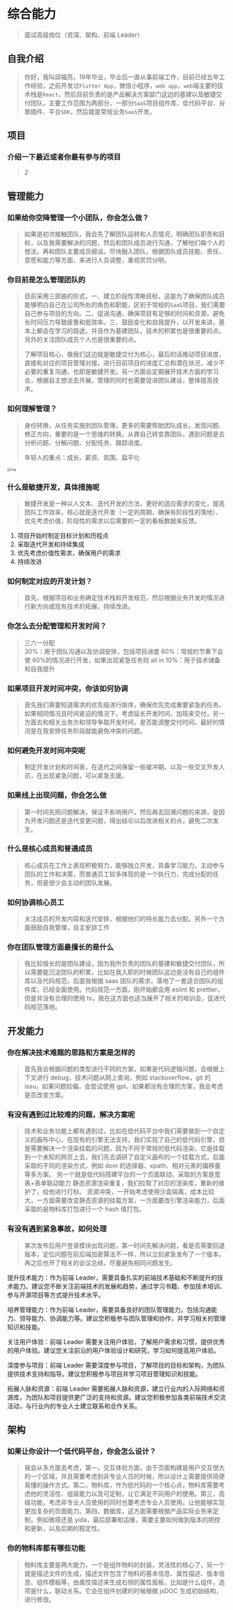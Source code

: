# 综合能力

> 面试高级岗位（资深、架构、前端 Leader）

## 自我介绍

> 你好，我叫邱福亮，19年毕业，毕业后一直从事前端工作，目前已经五年工作经验，之前开发过`Flutter App`，微信小程序，`web app`，`web`端主要的技术栈是`React`，然后目前负责的是产品解决方案部门这边的基建以及敏捷交付团队，主要工作范围为两部分，一部分`SaaS`项目组件库、低代码平台、谷歌插件、平台`SDK`，然后就是常规业务`SaaS`开发。

## 项目

### 介绍一下最近或者你最有参与的项目

> 2

## 管理能力

### 如果给你空降管理一个小团队，你会怎么做？

> 如果是初次接触团队，我会先了解团队运转和人员情况，明确团队职责和目标，以及我需要解决的问题，然后和团队成员进行沟通，了解他们每个人的想法，再和团队主要成员细谈，尽快融入团队，根据团队成员技能、责任、意愿和能力等方面，来进行人员调整，重视赏罚分明。

### 你目前是怎么管理团队的

> 目前采用三部曲的形式，一、建立阶段性清晰目标，这是为了确保团队成员能够明白自己在公司所处的角色和职能，区别于常规的`SaaS`项目，我们需要自己参与项目的方向。二、促进沟通，确保项目有足够的时间和资源，避免长时间压力导致疲惫和低效率。三、鼓励变化和自我提升，以开发来讲，基本上都会在学习的路途，并且作为基建团队，技术的积累也是很重要的点。另外的关注团队成员个人也是很重要的点。
>
> 了解项目核心，像我们这边就是敏捷交付为核心，最后的话推动项目进度，直接和对应的项目管理对接，进行目前项目的进度汇总和潜在状况，减少不必要的重复沟通，也即是敏捷开发。另一方面会定期展开技术方面的学习会，根据自主想法去开展，管理的同时也需要促进团队建设，整体提高技术。

### 如何理解管理？

> 身份转换，从任务实施到团队管理，更多的需要帮助团队成长，发现问题、修正方向，重要的是一个思维的转换。从靠自己转变靠团队，遇到问题是去分析问题、分解问题、分配任务、跟踪进度。
>
> 年轻人的重点：成长、薪资、氛围、扁平化

<img src="https://p3-juejin.byteimg.com/tos-cn-i-k3u1fbpfcp/e2e82067e34d4516877f3dd06f8d14bb~tplv-k3u1fbpfcp-zoom-in-crop-mark:4536:0:0:0.awebp" alt="img" style="zoom: 50%;" />

### 什么是敏捷开发，具体措施呢

> 敏捷开发是一种以人文本、迭代开发的方法，更好的适应需求的变化，提高团队工作效率，核心就是迭代开发（一定的周期，确保有阶段性的落地）、优先考虑价值，阶段性的需求以后需要的一定的看板数据来反馈。

1. 项目开始时制定目标计划和历程点
2. 采取迭代开发和持续集成
3. 优先考虑价值性需求，确保用户的需求
4. 持续改进

### 如何制定对应的开发计划？

> 首先，根据项目和业务确定技术栈和开发规范，然后根据业务开发的情况进行新方向或现有技术的拓展，持续改进。

### 你怎么去分配管理和开发时间？

> 三六一分配  
> 30%：用于团队沟通以及协调安排，包括项目进度
> 60%：常规的节奏下会使 60%的情况进行开发，如果出现紧急任务则 all in
> 10%：用于技术储备和自我提升

### 如果项目开发时间冲突，你该如何协调

> 首先我们需要知道需求的优先级进行排序，确保优先完成重要紧急的任务。如果相同情况且时间紧迫的情况下，考虑延长开发时间，加班来交付，另一方面去和相关业务方和领导争取开发时间，是否能调整交付时间。最好的情况是在我安排任务阶段就能避免冲突的问题。

### 如何避免开发时间冲突呢

> 制定开发计划和时间表，在迭代之间保留一些缓冲期，以及一些交叉开发人员，在出现紧急问题，可以紧急支援。

### 如果线上出现问题，你会怎么做

> 第一时间先把问题解决，保证不影响用户。然后再去回溯问题的来源，是因为开发问题还是迭代变更问题，得出结论以后改进相关的点，避免二次发生。

### 什么是核心成员和普通成员

> 核心成员在工作上表现积极努力，能够独立开发，具备学习能力，主动参与团队的工作和决策，而普通员工较多体现的是一个执行力，完成分配的任务，但是很少会主动的团队发展。

### 如何协调核心员工

> 关注成员的开发内容和迭代安排，根据他们的特长能力去分配。另外一个方面鼓励自我管理，自主安排工作

### 你在团队管理方面最擅长的是什么

> 我比较擅长的是团队建设，因为我所负责的团队的基建和敏捷交付团队，所以需要能沉淀团队的积累，比如在我入职的时候团队这边是没有自己的组件库以及代码规范，后面我根据 saas 团队的需求，落地了一套适合团队的组件库，已经全面使用。代码规范一方面，刚开始都会用 eslint 和 prettier，但是并没有合理的使用 ts，我在这方面也适当展开了相关的培训会，促进代码规范落地。

## 开发能力

### 你在解决技术难题的思路和方案是怎样的

> 首先我会根据问题的类型进行不同的方案，如果是代码逻辑问题，会根据上下文进行 debug，技术问题从网上查询，例如 stackoverflow，git 的 issu，如果问题较偏，会尝试使用 gpt，如果都没有合理的方案，我会考虑是否改变方案。

### 有没有遇到过比较难的问题，解决方案呢

> 技术和业务功能上都有遇到过，比如在低代码平台中我们需要做到一个自定义的画布中心，在现有的引擎无法支持，我们实现了自己的低代码引擎，但是需要解决一个渲染挂载的问题，因为不同于常规的低代码渲染，它是挂载到一个未知的网页上去，我们先去调研了自定义画布的一个挂载方式，后面采取的不同的渲染方式，例如 dom 的选择器、xpath、相对元素的偏移量等多方案。
> 另一个就是低代码搭建平台的一个页面联动，采取的方案是宽表+表单联动能力
> 静态资源渲染重复，我们拉取了对应的渲染库，重新的维护了，给他进行打标。
> 资源冲突，一开始考虑使用沙盒隔离，成本比较大，一方面需要改变静态资源的挂载方案，一方面要改引擎渲染能力，后面采取的是物料库打包进行一个 hash 值打包。

### 有没有遇到紧急事故，如何处理

> 某次发布后用户登录模块出现问题，第一时间先解决问题，看是否需要回退版本，定位问题在前后端加密算法不一样，所以立刻紧急发布了一个版本。再之后也开了相关的会议总结，尽量避免相同问题发生。

提升技术能力：作为前端 Leader，需要具备扎实的前端技术基础和不断提升的技术能力。建议您不断关注前端技术的发展和趋势，通过学习书籍、参加技术培训、参与开源项目等方式提升技术水平。

培养管理能力：作为前端 Leader，需要具备良好的团队管理能力，包括沟通能力、领导能力、协调能力等。建议您积极参与团队管理和协作，并学习相关的管理知识和技能。

关注用户体验：前端 Leader 需要关注用户体验，了解用户需求和习惯，提供优秀的用户体验。建议您关注前沿的用户体验设计和研究，学习如何提高用户体验。

深度参与项目：前端 Leader 需要深度参与项目，了解项目的目标和架构，为团队提供技术支持和指导。建议您积极参与项目并学习项目管理知识和技能。

拓展人脉和资源：前端 Leader 需要拓展人脉和资源，建立行业内的人际网络和资源库，为团队和项目提供更广泛的支持和资源。建议您积极参加各类前端技术交流活动，与行业内的专业人士建立联系和合作关系。

## 架构

### 如果让你设计一个低代码平台，你会怎么设计？

> 我会从多方面去考虑，第一，交互体验方面，由于页面构建是用户交互很大的一个区域，并且需要考虑到非专业人员的时候，所以设计上需要提供简便易懂的操作方式。第二，物料库，作为低代码的一个核心点，物料库需要考虑他的灵活性、组装能力以及可定制，让它满足不同用户的使用。第三，高级功能，考虑非专业人员使用的同时也要考虑专业人员使用，让他能够实现更加复杂的页面能力。第四，数据库，这方面需要根据产品实际业务来定制，例如微搭还是 yida，最后部署和运维，需要主要如何做到版本的把控和更新，以及后期的稳定性。

### 你的物料库都有哪些功能

> 物料库主要是两大能力，一个是组件物料的封装，灵活性的核心了，另一个就是描述文件的生成，描述文件包含了物料的基本信息、属性描述、版本信息、组件模板等，由属性描述来生成右侧的属性面板，比如是什么组件，选项是什么，联动关系。它会在组件创建的时候根据 jsDOC 生成初始结构，进行修改。
